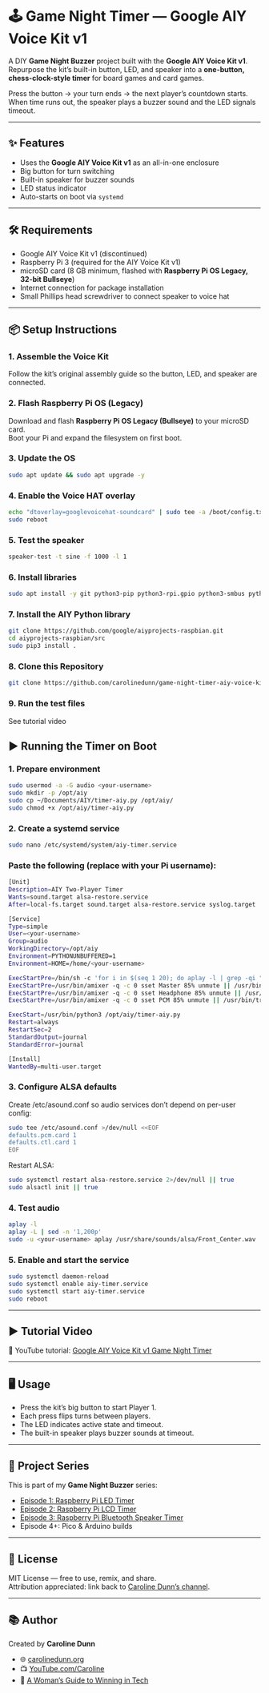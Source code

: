 # 🕹️ Game Night Timer — Google AIY Voice Kit v1

A DIY **Game Night Buzzer** project built with the **Google AIY Voice Kit v1**.  
Repurpose the kit’s built-in button, LED, and speaker into a **one-button, chess-clock-style timer** for board games and card games.  

Press the button → your turn ends → the next player’s countdown starts.  
When time runs out, the speaker plays a buzzer sound and the LED signals timeout.  

---

## ✨ Features
- Uses the **Google AIY Voice Kit v1** as an all-in-one enclosure  
- Big button for turn switching  
- Built-in speaker for buzzer sounds  
- LED status indicator  
- Auto-starts on boot via `systemd`  

---

## 🛠️ Requirements
- Google AIY Voice Kit v1 (discontinued)  
- Raspberry Pi 3 (required for the AIY Voice Kit v1)  
- microSD card (8 GB minimum, flashed with **Raspberry Pi OS Legacy, 32-bit Bullseye**)  
- Internet connection for package installation
- Small Phillips head screwdriver to connect speaker to voice hat

---

## 📦 Setup Instructions

### 1. Assemble the Voice Kit
Follow the kit’s original assembly guide so the button, LED, and speaker are connected.  

### 2. Flash Raspberry Pi OS (Legacy)
Download and flash **Raspberry Pi OS Legacy (Bullseye)** to your microSD card.  
Boot your Pi and expand the filesystem on first boot.  

### 3. Update the OS
```bash
sudo apt update && sudo apt upgrade -y
```

### 4. Enable the Voice HAT overlay
```bash
echo "dtoverlay=googlevoicehat-soundcard" | sudo tee -a /boot/config.txt
sudo reboot
```

### 5. Test the speaker
```bash
speaker-test -t sine -f 1000 -l 1
```

### 6. Install libraries
```bash
sudo apt install -y git python3-pip python3-rpi.gpio python3-smbus python3-gpiozero
```

### 7. Install the AIY Python library
```bash
git clone https://github.com/google/aiyprojects-raspbian.git
cd aiyprojects-raspbian/src
sudo pip3 install .
```

### 8. Clone this Repository
```bash
git clone https://github.com/carolinedunn/game-night-timer-aiy-voice-kit.git
```

### 9. Run the test files
See tutorial video

## ▶️ Running the Timer on Boot

### 1. Prepare environment
```bash
sudo usermod -a -G audio <your-username>
sudo mkdir -p /opt/aiy
sudo cp ~/Documents/AIY/timer-aiy.py /opt/aiy/
sudo chmod +x /opt/aiy/timer-aiy.py
```

### 2. Create a systemd service
```bash
sudo nano /etc/systemd/system/aiy-timer.service
```

### Paste the following (replace <your-username> with your Pi username):
```bash
[Unit]
Description=AIY Two-Player Timer
Wants=sound.target alsa-restore.service
After=local-fs.target sound.target alsa-restore.service syslog.target

[Service]
Type=simple
User=<your-username>
Group=audio
WorkingDirectory=/opt/aiy
Environment=PYTHONUNBUFFERED=1
Environment=HOME=/home/<your-username>

ExecStartPre=/bin/sh -c 'for i in $(seq 1 20); do aplay -l | grep -qi "voicehat\|googlevoicehat\|snd_rpi_googlevoicehat" && exit 0; sleep 1; done; echo "AIY sound card not detected"; exit 1'
ExecStartPre=/usr/bin/amixer -q -c 0 sset Master 85% unmute || /usr/bin/true
ExecStartPre=/usr/bin/amixer -q -c 0 sset Headphone 85% unmute || /usr/bin/true
ExecStartPre=/usr/bin/amixer -q -c 0 sset PCM 85% unmute || /usr/bin/true

ExecStart=/usr/bin/python3 /opt/aiy/timer-aiy.py
Restart=always
RestartSec=2
StandardOutput=journal
StandardError=journal

[Install]
WantedBy=multi-user.target

```

### 3. Configure ALSA defaults
Create /etc/asound.conf so audio services don’t depend on per-user config:
```bash
sudo tee /etc/asound.conf >/dev/null <<EOF
defaults.pcm.card 1
defaults.ctl.card 1
EOF
```

Restart ALSA:
```bash
sudo systemctl restart alsa-restore.service 2>/dev/null || true
sudo alsactl init || true
```

### 4. Test audio
```bash
aplay -l
aplay -L | sed -n '1,200p'
sudo -u <your-username> aplay /usr/share/sounds/alsa/Front_Center.wav
```

### 5. Enable and start the service
```bash
sudo systemctl daemon-reload
sudo systemctl enable aiy-timer.service
sudo systemctl start aiy-timer.service
sudo reboot
```

---

## ▶️ Tutorial Video
🎥 YouTube tutorial: [Google AIY Voice Kit v1 Game Night Timer](https://youtu.be/WSQV_xoQzLM)  

---

## 🖥️ Usage
- Press the kit’s big button to start Player 1.
- Each press flips turns between players.
- The LED indicates active state and timeout.
- The built-in speaker plays buzzer sounds at timeout.

---

## 📂 Project Series
This is part of my **Game Night Buzzer** series:  
- [Episode 1: Raspberry Pi LED Timer](https://youtu.be/0G3-ISume2o)  
- [Episode 2: Raspberry Pi LCD Timer](https://youtu.be/WSQV_xoQzLM)  
- [Episode 3: Raspberry Pi Bluetooth Speaker Timer](https://youtu.be/rIc2U7KOW9k)  
- Episode 4+: Pico & Arduino builds  

---

## 📖 License
MIT License — free to use, remix, and share.  
Attribution appreciated: link back to [Caroline Dunn’s channel](https://www.youtube.com/caroline).  

---

## 📚 Author
Created by **Caroline Dunn**  
- 🌐 [carolinedunn.org](https://carolinedunn.org)  
- 📺 [YouTube.com/Caroline](https://www.youtube.com/caroline)  
- 📘 [A Woman’s Guide to Winning in Tech](https://amzn.to/3YxHVO7)  
